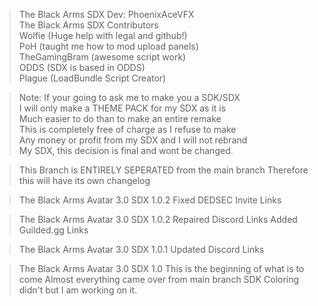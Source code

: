 >The Black Arms SDX Dev: PhoenixAceVFX  
>The Black Arms SDX Contributors  
>Wolfie (Huge help with legal and github!)  
>PoH (taught me how to mod upload panels)  
>TheGamingBram (awesome script work)  
>ODDS (SDX is based in ODDS)  
>Plague (LoadBundle Script Creator)  

>Note: If your going to ask me to make you a SDK/SDX  
>I will only make a THEME PACK for my SDX as it is  
>Much easier to do than to make an entire remake  
>This is completely free of charge as I refuse to make  
>Any money or profit from my SDX and I will not rebrand  
>My SDX, this decision is final and wont be changed.  

>This Branch is ENTIRELY SEPERATED from the main branch
>Therefore this will have its own changelog

>The Black Arms Avatar 3.0 SDX 1.0.2
>Fixed DEDSEC Invite Links

>The Black Arms Avatar 3.0 SDX 1.0.2
>Repaired Discord Links
>Added Guilded.gg Links

>The Black Arms Avatar 3.0 SDX 1.0.1
>Updated Discord Links

>The Black Arms Avatar 3.0 SDX 1.0
>This is the beginning of what is to come
>Almost everything came over from main branch
>SDK Coloring didn't but I am working on it.